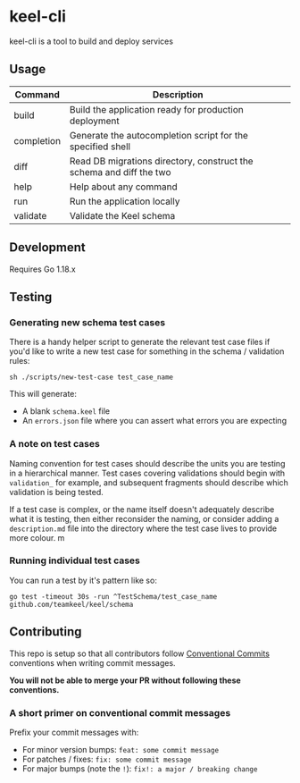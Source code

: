 # keel-cli

keel-cli is a tool to build and deploy services

## Usage

| Command           | Description                                                                                       |
|-------------------|---------------------------------------------------------------------------------------------------|
|  build            | Build the application ready for production deployment                                             |
|  completion       | Generate the autocompletion script for the specified shell                                        |
|  diff             | Read DB migrations directory, construct the schema and diff the two                               |
|  help             | Help about any command                                                                            |
|  run              | Run the application locally                                                                       |
|  validate         | Validate the Keel schema                                                                          |


## Development

Requires Go 1.18.x

## Testing

### Generating new schema test cases

There is a handy helper script to generate the relevant test case files if you'd like to write a new test case for something in the schema / validation rules:

```
sh ./scripts/new-test-case test_case_name
```

This will generate:

- A blank `schema.keel` file
- An `errors.json` file where you can assert what errors you are expecting

### A note on test cases

Naming convention for test cases should describe the units you are testing in a hierarchical manner. Test cases covering validations should begin with `validation_` for example, and subsequent fragments should describe which validation is being tested. 

If a test case is complex, or the name itself doesn't adequately describe what it is testing, then either reconsider the naming, or consider adding a `description.md` file into the directory where the test case lives to provide more colour.
m

### Running individual test cases

You can run a test by it's pattern like so:

```
go test -timeout 30s -run ^TestSchema/test_case_name github.com/teamkeel/keel/schema
```

## Contributing

This repo is setup so that all contributors follow [Conventional Commits](https://www.conventionalcommits.org/en/v1.0.0/) conventions when writing commit messages. 

__You will not be able to merge your PR without following these conventions.__

### A short primer on conventional commit messages

Prefix your commit messages with:

- For minor version bumps: `feat: some commit message` 
- For patches / fixes: `fix: some commit message`
- For major bumps (note the `!`): `fix!: a major / breaking change`